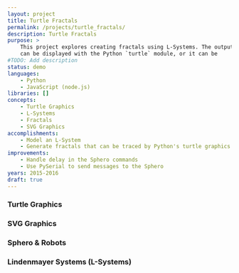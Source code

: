 ```yaml
---
layout: project
title: Turtle Fractals
permalink: /projects/turtle_fractals/
description: Turtle Fractals
purpose: >
    This project explores creating fractals using L-Systems. The output graphics
    can be displayed with the Python `turtle` module, or it can be
#TODO: Add description
status: demo
languages:
    - Python
    - JavaScript (node.js)
libraries: []
concepts:
    - Turtle Graphics
    - L-Systems
    - Fractals
    - SVG Graphics
accomplishments:
    - Model an L-System
    - Generate fractals that can be traced by Python's turtle graphics and SVG
improvements:
    - Handle delay in the Sphero commands
    - Use PySerial to send messages to the Sphero
years: 2015-2016
draft: true
---
```


### Turtle Graphics

### SVG Graphics

### Sphero & Robots

### Lindenmayer Systems (L-Systems)
